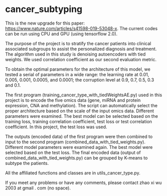 # cancer_subtyping

This is the new upgrade for this paper: https://www.nature.com/articles/s41598-019-53048-x. The current codes can be run using CPU and GPU (using tensorflow 2.0).

The purpose of the project is to stratify the cancer patients into clinical associated subgroups to assist the personalized diagnosis and treatment. The algorithm used in this study is denoising autoencoders with tied weights. We used correlation coefficient as our second evaluation metric.

To obtain the optimal parameters for the architecture of this model, we tested a serial of parameters in a wide range: the learning rate at 0.01, 0.005, 0.001, 0.0005, and 0.0001; the corruption level at 0.9, 0.7, 0.5, 0.3 and 0.1.

The first program (training_cancer_type_with_tiedWeightsAE.py) used in this project is to encode the five omics data (gene, miRNA and protein expression, CNA and methylation). The script can automatically select the proper architecture based on the scale of the input omics data. Different parameters were examined. The best model can be selected based on the training loss, training correlation coefficient, test loss or test correlation coefficient. In this project, the test loss was used.

The outputs (encoded data) of the first program were then combined to input to the second program (combined_data_with_tied_weights.py). Different model parameters were examined again. The best model were selected based on the test loss. The final encoded data (output of combined_data_with_tied_weights.py) can be grouped by K-means to subtype the patients. 

All the affiliated functions and classes are in utils_cancer_type.py.

If you meet any problems or have any comments, please contact zhao xi wu 2003 at gmail . com (no space).

